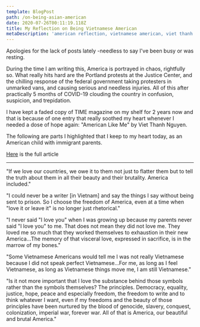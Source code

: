 ```yaml
---
template: BlogPost
path: /on-being-asian-american
date: 2020-07-26T00:11:19.118Z
title: My Reflection on Being Vietnamese American
metaDescription: 'american reflection, vietnamese american, viet thanh nguyen'
---
```

Apologies for the lack of posts lately -needless to say I've been busy or was resting.

During the time I am writing this, America is portrayed in chaos, rightfully so. What really hits hard are the Portland protests at the Justice Center, and the chilling response of the federal government taking protesters in unmarked vans, and causing serious and needless injuries. All of this after practically 5 months of COVID-19 clouding the country in confusion, suspicion, and trepidation.

I have kept a faded copy of TIME magazine on my shelf for 2 years now and that is because of one entry that really soothed my heart whenever I needed a dose of hope again: "American Like Me" by Viet Thanh Nguyen. 

The following are parts I highlighted that I keep to my heart today, as an American child with immigrant parents.

[Here](https://time.com/5455490/american-like-me/) is the full article


---

"If we love our countries, we owe it to them not just to flatter them but to tell the truth about them in all their beauty and their brutality. America included."



"I could never be a writer \[in Vietnam] and say the things I say without being sent to prison. So I choose the freedom of America, even at a time when "love it or leave it" is no longer just rhetorical."



"I never said "I love you" when I was growing up because my parents never said "I love you" to me. That does not mean they did not love me. They loved me so much that they worked themselves to exhaustion in their new America...The memory of that visceral love, expressed in sacrifice, is in the marrow of my bones."



"Some Vietnamese Americans would tell me I was not really Vietnamese because I did not speak perfect Vietnamese...For me, as long as I feel Vietnamese, as long as Vietnamese things move me, I am still Vietnamese."



"Is it not more important that I love the substance behind those symbols rather than the symbols themselves? The principles. Democracy, equality, justice, hope, peace and especially freedom, the freedom to write and to think whatever I want, even if my freedoms and the beauty of those principles have been nurtured by the blood of genocide, slavery, conquest, colonization, imperial war, forever war. All of that is America, our beautiful and brutal America."
